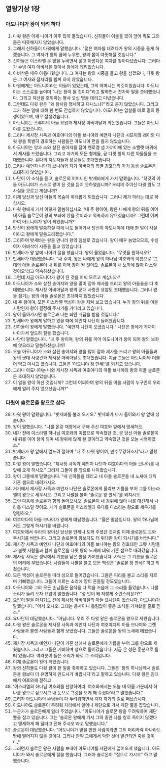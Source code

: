 ## 열왕기상 1장

### 아도니야가 왕이 되려 하다
1. 다윗 왕은 이제 나이가 아주 많이 들었습니다. 신하들이 이불을 많이 덮어 줘도 그의 몸은 따뜻해지지 않았습니다.
2. 그래서 신하들이 다윗에게 말했습니다. "젊은 여자를 데려다가 왕의 시중을 들게 하겠습니다. 그 여자가 왕의 품에 누우면, 왕의 몸이 따뜻해질 것입니다."
3. 신하들은 이스라엘 온 땅을 누비면서 젊고 아름다운 여자를 찾아다녔습니다. 그러다가 수넴 여자 아비삭을 찾아서 왕에게 데려왔습니다.
4. 아비삭은 매우 아름다웠습니다. 그 여자는 왕의 시중을 들고 왕을 섬겼으나, 다윗 왕은 그 여자와 잠자리를 함께 하지 않았습니다.
5. 다윗에게는 아도니야라는 아들이 있었는데, 그의 어머니는 학깃이었습니다. 아도니야는 스스로를 높이며 "나는 왕이 될 것이다"라고 말하면서 전차와 말을 준비했습니다. 그리고 자신을 호위하는 병사 오십 명을 데리고 다녔습니다.
6. 그런데도 다윗 왕은 "왜 왕처럼 행세하고 다니느냐?"라고 묻지 않았습니다. 그리고 그가 하는 일에 대해 한 번도 간섭하지 않았습니다. 아도니야는 압살롬 바로 밑의 동생이었으며, 매우 잘생겼습니다.
7. 아도니야는 스루야의 아들 요압과 제사장 아비아달과 의논했습니다. 그들은 아도니야를 도왔습니다.
8. 그러나 제사장 사독과 여호야다의 아들 브나야와 예언자 나단과 시므이와 레이와 다윗 왕을 특별히 경호하는 사람들은 아도니야 편을 들지 않았습니다.
9. 아도니야는 양과 소와 살진 송아지를 잡아 엔로겔 샘 가까이에 있는 소헬렛 바위에서 제사를 드렸습니다. 그리고 자기의 모든 형제들, 곧 다윗 왕의 다른 아들들을 초대했습니다. 유다의 지도자들과 장로들도 초대했습니다.
10. 그러나 예언자 나단과 브나야와 자기 아버지의 특별 경호대와 자기 동생 솔로몬은 초대하지 않았습니다.
11. 나단이 이 소식을 듣고, 솔로몬의 어머니인 밧세바에게 가서 말했습니다. "학깃의 아들 아도니야가 스스로 왕이 된 것을 듣지 못하였습니까? 우리의 주이신 다윗 왕도 그 사실을 모르고 계십니까?
12. 이제 당신과 당신 아들의 목숨이 위태롭게 되었습니다. 그러니 제가 하라는 대로 하십시오.
13. 다윗 왕에게 가서 이렇게 말씀하십시오. '내 주 왕이여, 왕은 나에게 왕의 뒤를 이어 내 아들 솔로몬이 왕의 보좌에 앉을 것이라고 약속하지 않으셨습니까? 그런데 어찌하여 아도니야가 왕이 되었습니까?'
14. 당신이 왕에게 말씀하실 때에 나도 들어가서 당신이 아도니야에 대해 한 말이 사실이라고 왕에게 말씀드리겠습니다."
15. 그리하여 밧세바는 왕을 만나러 왕의 침실로 갔습니다. 왕이 매우 늙었으므로, 수넴 여자 아비삭이 시중을 들고 있었습니다.
16. 밧세바가 왕 앞에 나아가 절을 했습니다. 왕이 물었습니다. "무엇을 원하시오?"
17. 밧세바가 대답했습니다. "내 주여, 왕은 나에게 왕의 하나님 여호와의 이름으로 '그대의 아들 솔로몬이 내 뒤를 이어 왕이 될 것이오. 솔로몬이 내 보좌에 앉아 다스릴 것이오'라고 약속하셨습니다.
18. 그런데 지금 아도니야가 왕이 된 것을 어찌 모르고 계십니까?
19. 아도니야가 소와 살진 송아지와 양을 많이 잡아 제사를 드리고 왕의 아들들을 다 초대했습니다. 제사장 아비아달과 왕의 군대 사령관 요압도 초대했습니다. 그러나 왕을 섬기는 왕의 아들 솔로몬은 초대하지 않았습니다.
20. 내 주 왕이여, 모든 이스라엘 백성이 왕을 지켜 보고 있습니다. 누가 왕의 뒤를 이을 사람인지 왕이 결정해 주시기를 기다리고 있습니다.
21. 왕이 돌아가시면 솔로몬과 나는 죄인 취급을 받을 것입니다."
22. 밧세바가 왕에게 말하고 있을 때에 예언자 나단이 들어왔습니다.
23. 신하들이 왕에게 말했습니다. "예언자 나단이 오셨습니다." 나단은 왕에게 가까이 나아가서 엎드려 절을 했습니다.
24. 나단이 말했습니다. "내 주 왕이여, 왕의 뒤를 이어 아도니야가 왕이 되어 왕의 보좌에 앉으라고 말씀하셨습니까?
25. 오늘 아도니야가 소와 살진 송아지와 양을 많이 잡아 제사를 드리고 왕의 아들들과 왕의 군대 사령관과 제사장 아비아달도 초대했습니다. 지금 그들은 아도니야와 더불어 먹고 마시고 있습니다. 그들은 '아도니야 왕 만세!'를 외치고 있습니다.
26. 그러나 아도니야는 나와 제사장 사독과 여호야다의 아들 브나야와 왕의 아들 솔로몬은 초대하지 않았습니다.
27. 이 일을 왕이 하신 것입니까? 그런데 어찌하여 왕의 뒤를 이을 사람이 누구인지 우리에게 알려 주지 않으셨습니까?"
### 다윗이 솔로몬을 왕으로 삼다
28. 다윗 왕이 말했습니다. "밧세바를 불러 오시오." 밧세바가 다시 들어와서 왕 앞에 섰습니다.
29. 왕이 말했습니다. "나를 온갖 재앙에서 구해 주신 여호와 앞에서 맹세하오.
30. 내가 전에 이스라엘 하나님 여호와의 이름으로 약속했던 것, 곧 당신 아들 솔로몬이 내 뒤를 이어 왕이 되며 내 왕위에 앉게 될 것이라고 약속했던 것을 오늘 시행하겠소."
31. 밧세바가 왕 앞에서 엎드려 절하며 "내 주 다윗 왕이여, 만수무강하소서"라고 말했습니다.
32. 다윗 왕이 말했습니다. "제사장 사독과 예언자 나단과 여호야다의 아들 브나야를 내 앞에 오게 하시오." 그러자 그들이 왕 앞으로 나아왔습니다.
33. 왕이 그들에게 말했습니다. "내 신하들을 데리고 내 아들 솔로몬을 내 노새에 태워 기혼 샘으로 내려가시오.
34. 거기에서 제사장 사독과 예언자 나단은 솔로몬에게 올리브 기름을 부어 그를 이스라엘의 왕으로 세우시오. 그리고 나팔을 불며 '솔로몬 왕 만세!'를 외치시오.
35. 그런 다음에 솔로몬과 함께 돌아오시오. 솔로몬이 내 왕위에 앉아 나를 대신해서 나라를 다스릴 것이오. 내가 솔로몬을 이스라엘과 유다를 다스리는 왕으로 세우기를 명령하오."
36. 여호야다의 아들 브나야가 왕에게 대답했습니다. "옳은 말씀입니다. 왕의 하나님께서도 그렇게 하시기를 바랍니다.
37. 여호와께서 우리의 왕이신 당신을 언제나 도와 주셨던 것처럼 이제 솔로몬도 도와 주시기를 바랍니다. 그리고 솔로몬이 왕보다도 더 위대한 왕이 되시기를 바랍니다."
38. 제사장 사독과 예언자 나단과 여호야다의 아들 브나야는 왕의 경호대인 그렛 사람들과 블렛 사람들과 함께 솔로몬을 다윗 왕의 노새에 태워 기혼 샘으로 내려갔습니다.
39. 제사장 사독은 성막에서 기름을 담은 뿔을 가져왔습니다. 사독은 그 기름을 솔로몬의 머리에 부었습니다. 사람들이 나팔을 불고 모든 백성은 '솔로몬 왕 만세!' 하고 외쳤습니다.
40. 모든 백성이 솔로몬을 따라 성으로 들어갔습니다. 그들은 피리를 불고 소리를 지르며 기뻐했습니다. 그들이 지르는 소리에 땅이 흔들릴 정도였습니다.
41. 아도니야와 그의 모든 손님들은 음식을 다 먹을 즈음에 그 소리를 들었습니다. 나팔 소리가 들려 오자 요압이 말했습니다. "성 안이 왜 저렇게 소란스러운가?"
42. 요압이 말을 마치기도 전에 제사장 아비아달의 아들 요나단이 왔습니다. 아도니야가 말했습니다. "어서 오시오. 그대는 용사이니 틀림없이 좋은 소식을 가져왔을 줄로 믿소."
43. 요나단이 대답했습니다. "아닙니다. 우리 주 다윗 왕은 솔로몬을 왕으로 세웠습니다.
44. 다윗 왕은 솔로몬을 제사장 사독과 예언자 나단과 여호야다의 아들 브나야와 그렛 사람들과 블렛 사람들과 함께 보냈습니다. 그들은 솔로몬을 왕의 노새에 태웠습니다.
45. 제사장 사독과 예언자 나단이 기혼 샘에서 솔로몬에게 기름을 부어 그를 왕으로 세웠습니다. 그리고 그들은 기뻐하며 성으로 들어갔습니다. 지금 온 성은 흥분으로 들떠 있습니다. 여러분이 들은 소리가 바로 그 소리입니다.
46. 이제 솔로몬이 왕이 되었습니다.
47. 왕의 신하들도 다윗 왕이 한 일을 축하하고 있습니다. 그들은 '왕의 하나님께서 솔로몬을 왕보다 더 유명하게 만드시기 바랍니다'라고 말하고 있습니다. 다윗 왕은 침대에서 여호와께 절하고
48. '이스라엘의 하나님 여호와를 찬양하여라. 여호와께서는 오늘 내 아들 가운데서 하나를 왕으로 삼으시고 내 눈으로 그것을 보게 해 주셨다'라고 말했습니다."
49. 그러자 아도니야의 손님들이 다 두려워하면서 각자 자기의 길로 떠났습니다.
50. 아도니야도 솔로몬이 두려워 자리에서 일어나 제단으로 가서 제단 뿔을 잡았습니다.
51. 누군가가 솔로몬에게 일러 주었습니다. "아도니야가 솔로몬 왕을 두려워하여 제단 뿔을 잡고 있습니다. 그는 '솔로몬 왕에게 가서 그의 종인 나를 칼로 죽이지 않겠다고 맹세하게 해 달라고 전해 주시오'라고 말했습니다."
52. 솔로몬이 대답했습니다. "아도니야가 믿을 만한 사람이라면 그의 머리카락 하나라도 땅에 떨어지지 않을 것이다. 그러나 만약 그에게서 악한 것이 발견되면 죽을 것이다."
53. 그러면서 솔로몬 왕은 사람을 보내어 아도니야를 제단에서 끌어오게 했습니다. 아도니야가 와서 솔로몬에게 절을 했습니다. 그러자 솔로몬이 "집으로 가시오" 하고 말했습니다.